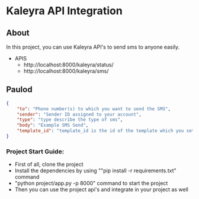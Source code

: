 # Kaleyra API Integration


## About

In this project, you can use Kaleyra API's to send sms to anyone easily.

- APIS
    - http://localhost:8000/kaleyra/status/
    - http://localhost:8000/kaleyra/sms/

## Paulod

```json
{
    "to": "Phone number(s) to which you want to send the SMS",
    "sender": "Sender ID assigned to your account",
    "type": "type describe the type of sms",
    "body": "Example SMS Send",
    "template_id": "template_id is the id of the template which you set in the kaleyra account"
}
```

### Project Start Guide:

- First of all, clone the project
- Install the dependencies by using ""pip install -r requirements.txt" command
- "python project/app.py -p 8000" command to start the project
- Then you can use the project api's and integrate in your project as well



